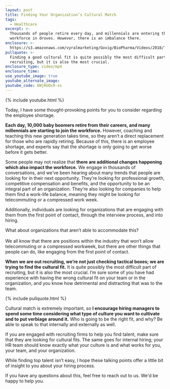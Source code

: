 ```yaml
---
layout: post
title: Finding Your Organization’s Cultural Match
tags:
  - Healthcare
excerpt: >-
  Thousands of people retire every day, and millennials are entering the
  workforce in droves. However, there is an imbalance there.
enclosure: >-
  https://s3.amazonaws.com/vyralmarketing/Govig/BioPharma/Videos/2018/The+Employee+Shortage.mp4
pullquote: >-
  Finding a good cultural fit is quite possibly the most difficult part of
  recruiting, but it is also the most crucial.
enclosure_type: video/mp4
enclosure_time:
use_youtube_image: true
youtube_alternate_image:
youtube_code: 6WjRUOx9-ss
---
```


{% include youtube.html %}

Today, I have some thought-provoking points for you to consider regarding the employee shortage.

**Each day, 10,000 baby boomers retire from their careers, and many millennials are starting to join the workforce.** However, coaching and teaching this new generation takes time, so they aren’t a direct replacement for those who are rapidly retiring. Because of this, there is an employee shortage, and experts say that the shortage is only going to get worse before it gets better.

Some people may not realize that **there are additional changes happening which also impact the workforce.** We engage in thousands of conversations, and we’ve been hearing about many trends that people are looking for in their next opportunity. They’re looking for professional growth, competitive compensation and benefits, and the opportunity to be an integral part of an organization. They’re also looking for companies to help them find a work-life balance, meaning they might be looking for telecommuting or a compressed work week.

Additionally, individuals are looking for organizations that are engaging with them from the first point of contact, through the interview process, and into hiring.

What about organizations that aren’t able to accommodate this?<br><br>We all know that there are positions within the industry that won’t allow telecommuting or a compressed workweek, but there are other things that people can do, like engaging from the first point of contact.

**When we are out recruiting, we’re not just checking tactical boxes; we are trying to find the cultural fit.** It is quite possibly the most difficult part of recruiting, but it is also the most crucial. I’m sure some of you have had experience with having the wrong cultural fit on your team or in the organization, and you know how detrimental and distracting that was to the team.

{% include pullquote.html %}

Cultural match is extremely important, so **I encourage hiring managers to spend some time considering what type of culture you want to cultivate and to put verbiage around it.** Who is going to be the right fit, and why? Be able to speak to that internally and externally as well.

If you are engaged with recruiting firms to help you find talent, make sure that they are looking for cultural fits. The same goes for internal hiring; your HR team should know exactly what your culture is and what works for you, your team, and your organization.

While finding top talent isn’t easy, I hope these talking points offer a little bit of insight to you about your hiring process.

If you have any questions about this, feel free to reach out to us. We'd be happy to help you.

&nbsp;